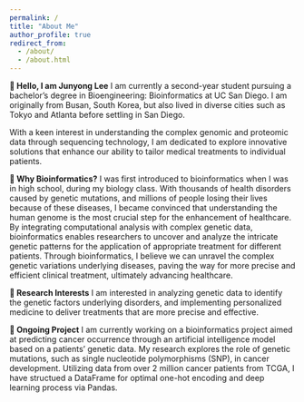 ```yaml
---
permalink: /
title: "About Me"
author_profile: true
redirect_from: 
  - /about/
  - /about.html
---
```


**👋 Hello, I am Junyong Lee**
I am currently a second-year student pursuing a bachelor’s degree in Bioengineering: Bioinformatics at UC San Diego. I am originally from Busan, South Korea, but also lived in diverse cities such as Tokyo and Atlanta before settling in San Diego.
 
With a keen interest in understanding the complex genomic and proteomic data through sequencing technology, I am dedicated to explore innovative solutions that enhance our ability to tailor medical treatments to individual patients. 

**🧬 Why Bioinformatics?**
I was first introduced to bioinformatics when I was in high school, during my biology class. With thousands of health disorders caused by genetic mutations, and millions of people losing their lives because of these diseases, I became convinced that understanding the human genome is the most crucial step for the enhancement of healthcare. By integrating computational analysis with complex genetic data, bioinformatics enables researchers to uncover and analyze the intricate genetic patterns for the application of appropriate treatment for different patients. Through bioinformatics, I believe we can unravel the complex genetic variations underlying diseases, paving the way for more precise and efficient clinical treatment, ultimately advancing healthcare. 

**🧪 Research Interests**
I am interested in analyzing genetic data to identify the genetic factors underlying disorders, and implementing personalized medicine to deliver treatments that are more precise and effective.

**🔬 Ongoing Project**
I am currently working on a bioinformatics project aimed at predicting cancer occurrence through an artificial intelligence model based on a patients’ genetic data. My research explores the role of genetic mutations, such as single nucleotide polymorphisms (SNP), in cancer development. Utilizing data from over 2 million cancer patients from TCGA, I have structued a DataFrame for optimal one-hot encoding and deep learning process via Pandas.
